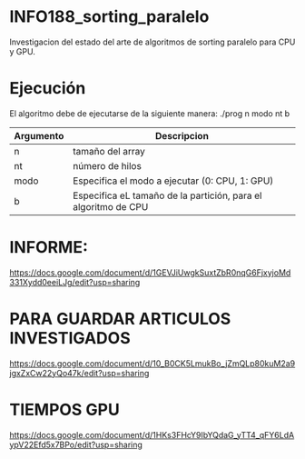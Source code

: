 # INFO188_sorting_paralelo
Investigacion del estado del arte de algoritmos de sorting paralelo para CPU y GPU.

# Ejecución
El algoritmo debe de ejecutarse de la siguiente manera:
./prog n modo nt b

| Argumento | Descripcion                  |
| -------  | ----------------------------- |
| n | tamaño del array               |
| nt | número de hilos |
| modo | Especifica el modo a ejecutar (0: CPU, 1: GPU)|
| b | Especifica eL tamaño de la partición, para el algoritmo de CPU      |

# INFORME:
https://docs.google.com/document/d/1GEVJiUwgkSuxtZbR0nqG6FjxyjoMd331Xydd0eeiLJg/edit?usp=sharing

# PARA GUARDAR ARTICULOS INVESTIGADOS
https://docs.google.com/document/d/10_B0CK5LmukBo_jZmQLp80kuM2a9jgxZxCw22yQo47k/edit?usp=sharing

# TIEMPOS GPU
https://docs.google.com/document/d/1HKs3FHcY9IbYQdaG_yTT4_qFY6LdAypV22Efd5x7BPo/edit?usp=sharing
